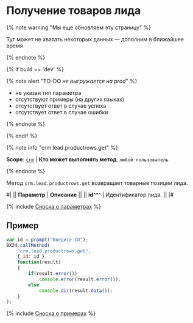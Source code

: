# Получение товаров лида

{% note warning "Мы еще обновляем эту страницу" %}

Тут может не хватать некоторых данных — дополним в ближайшее время

{% endnote %}

{% if build == 'dev' %}

{% note alert "TO-DO _не выгружается на prod_" %}

- не указан тип параметра
- отсутствуют примеры (на других языках)
- отсутствует ответ в случае успеха
- отсутствует ответ в случае ошибки

{% endnote %}

{% endif %}

{% note info "crm.lead.productrows.get" %}

**Scope**: [`crm`](../../scopes/permissions.md) | **Кто может выполнять метод**: `любой пользователь`

{% endnote %}

Метод `crm.lead.productrows.get` возвращает товарные позиции лида.

#|
|| **Параметр** | **Описание** ||
|| **id**^*^ | Идентификатор лида. ||
|#

{% include [Сноска о параметрах](../../../_includes/required.md) %}

## Пример

```js
var id = prompt("Введите ID");
BX24.callMethod(
    "crm.lead.productrows.get",
    { id: id },
    function(result)
    {
        if(result.error())
            console.error(result.error());
        else
            console.dir(result.data());
    }
);
```

{% include [Сноска о примерах](../../../_includes/examples.md) %}